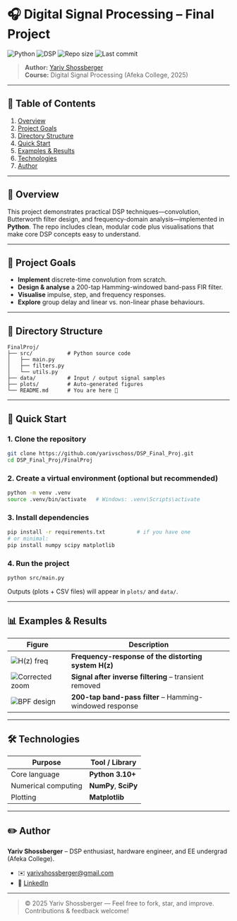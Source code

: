 # 🎧 Digital Signal Processing – Final Project

![Python](https://img.shields.io/badge/Python-3.10%2B-blue?logo=python&logoColor=white)
![DSP](https://img.shields.io/badge/Domain-DSP-ff69b4)
![Repo size](https://img.shields.io/github/repo-size/yarivschoss/DSP_Final_Proj)
![Last commit](https://img.shields.io/github/last-commit/yarivschoss/DSP_Final_Proj)

> **Author:** [Yariv Shossberger](mailto:yarivshossberger@gmail.com)  
> **Course:** Digital Signal Processing (Afeka College, 2025)

---

## 📑 Table of Contents
1. [Overview](#-overview)  
2. [Project Goals](#-project-goals)  
3. [Directory Structure](#-directory-structure)  
4. [Quick Start](#-quick-start)  
5. [Examples & Results](#-examples--results)  
6. [Technologies](#-technologies)  
7. [Author](#-author) 

---

## 🎯 Overview
This project demonstrates practical DSP techniques—​convolution, Butterworth filter design, and frequency-domain analysis—implemented in **Python**. The repo includes clean, modular code plus visualisations that make core DSP concepts easy to understand.

---

## 🚀 Project Goals
- **Implement** discrete-time convolution from scratch.  
- **Design & analyse** a 200-tap Hamming-windowed band-pass FIR filter.  
- **Visualise** impulse, step, and frequency responses.  
- **Explore** group delay and linear vs. non-linear phase behaviours.  

---

## 📂 Directory Structure
```text
FinalProj/
├── src/           # Python source code
│   ├── main.py
│   ├── filters.py
│   └── utils.py
├── data/          # Input / output signal samples
├── plots/         # Auto-generated figures
└── README.md      # You are here 🙂
```

---

## 🔧 Quick Start

### 1. Clone the repository
```bash
git clone https://github.com/yarivschoss/DSP_Final_Proj.git
cd DSP_Final_Proj/FinalProj
```

### 2. Create a virtual environment (optional but recommended)
```bash
python -m venv .venv
source .venv/bin/activate   # Windows: .venv\Scripts\activate
```

### 3. Install dependencies
```bash
pip install -r requirements.txt          # if you have one
# or minimal:
pip install numpy scipy matplotlib
```

### 4. Run the project
```bash
python src/main.py
```

Outputs (plots + CSV files) will appear in `plots/` and `data/`.

---

## 📊 Examples & Results
| Figure | Description |
| ------ | ----------- |
| ![H(z) freq](Plots/Q5.png) | **Frequency-response of the distorting system H(z)** |
| ![Corrected zoom](Plots/Q11_Zoomed.png) | **Signal after inverse filtering** – transient removed |
| ![BPF design](Plots/Q16.png) | **200-tap band-pass filter** – Hamming-windowed response |

---

## 🛠️ Technologies
| Purpose                | Tool / Library |
|------------------------|----------------|
| Core language          | **Python 3.10+** |
| Numerical computing    | **NumPy**, **SciPy**  |
| Plotting               | **Matplotlib** |


---

## ✏️ Author
**Yariv Shossberger** – DSP enthusiast, hardware engineer, and EE undergrad (Afeka College).  
- ✉️ [yarivshossberger@gmail.com](mailto:yarivshossberger@gmail.com)  
- 💼 [LinkedIn](https://www.linkedin.com/in/yariv-shossberger-2334911b0)  


---

> © 2025 Yariv Shossberger — Feel free to fork, star, and improve. Contributions & feedback welcome!
